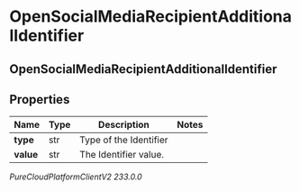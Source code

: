 # OpenSocialMediaRecipientAdditionalIdentifier

## OpenSocialMediaRecipientAdditionalIdentifier

## Properties

|Name | Type | Description | Notes|
|------------ | ------------- | ------------- | -------------|
| **type** | str | Type of the Identifier | |
| **value** | str | The Identifier value. | |



_PureCloudPlatformClientV2 233.0.0_
